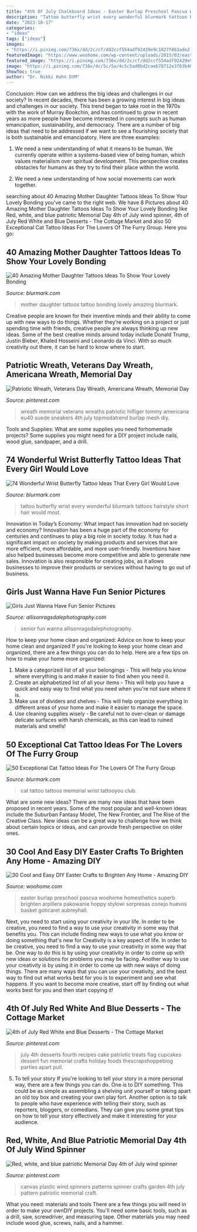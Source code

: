 ```yaml
---
title: "4th Of July Chalkboard Ideas - Easter Burlap Preschool Pascua Woohome Homesthetics Superb Brighten Arpillera Pakowanie Hoppy Stylowi Sorpresas Conejo Huevos Basket Goticaret Aubreyhall"
description: "Tattoo butterfly wrist every wonderful blurmark tattoos hairstyle short hair would most"
date: "2023-10-17"
categories:
- "ideas"
tags: ["ideas"]
images:
- "https://i.pinimg.com/736x/dd/2c/cf/dd2ccf554adf92429e9c1827f863ade2.jpg"
featuredImage: "https://www.woohome.com/wp-content/uploads/2015/03/easter-decoration-crafts-woohome-21.jpg"
featured_image: "https://i.pinimg.com/736x/dd/2c/cf/dd2ccf554adf92429e9c1827f863ade2.jpg"
image: "https://i.pinimg.com/736x/4c/5c/5a/4c5c5ad0bd2caeb78712e3763b483d3d.jpg"
ShowToc: true
author: "Dr. Nikki Hahn DVM"
---
```



Conclusion: How can we address the big ideas and challenges in our society?
In recent decades, there has been a growing interest in big ideas and challenges in our society. This trend began to take root in the 1970s with the work of Murray Bookchin, and has continued to grow in recent years as more people have become interested in concepts such as human emancipation, sustainability, and democracy.
There are a number of big ideas that need to be addressed if we want to see a flourishing society that is both sustainable and emancipatory. Here are three examples:

1) We need a new understanding of what it means to be human. We currently operate within a systems-based view of being human, which values materialism over spiritual development. This perspective creates obstacles for humans as they try to find their place within the world.

2) We need a new understanding of how social movements can work together.

	

		
searching about 40 Amazing Mother Daughter Tattoos Ideas To Show Your Lovely Bonding you've came to the right web. We have 8 Pictures about 40 Amazing Mother Daughter Tattoos Ideas To Show Your Lovely Bonding like Red, white, and blue patriotic Memorial Day 4th of July wind spinner, 4th of July Red White and Blue Desserts - The Cottage Market and also 50 Exceptional Cat Tattoo Ideas For The Lovers Of The Furry Group. Here you go:
		
    
## 40 Amazing Mother Daughter Tattoos Ideas To Show Your Lovely Bonding

<img loading=lazy src="https://www.blurmark.com/wp-content/uploads/2017/03/Mother-Daughter-Tattoo-Design-27.jpg" onerror="this.onerror=null;this.src='https://tse2.mm.bing.net/th?id=OIP.y_87L-mrZ-EY2cZ5QJa-aAHaJ4&amp;pid=15.1';" alt="40 Amazing Mother Daughter Tattoos Ideas To Show Your Lovely Bonding">

_Source: blurmark.com_

>mother daughter tattoos tattoo bonding lovely amazing blurmark. 

	

Creative people are known for their inventive minds and their ability to come up with new ways to do things. Whether they’re working on a project or just spending time with friends, creative people are always thinking up new ideas. Some of the best creative minds around today include Donald Trump, Justin Bieber, Khaled Hosseini and Leonardo da Vinci. With so much creativity out there, it can be hard to know where to start.

    
## Patriotic Wreath, Veterans Day Wreath, Americana Wreath, Memorial Day

<img loading=lazy src="https://i.pinimg.com/736x/dd/2c/cf/dd2ccf554adf92429e9c1827f863ade2.jpg" onerror="this.onerror=null;this.src='https://tse3.mm.bing.net/th?id=OIP.y5w_iY9ncJbIzBfJsWTP-wHaJ3&amp;pid=15.1';" alt="Patriotic Wreath, Veterans Day Wreath, Americana Wreath, Memorial Day">

_Source: pinterest.com_

>wreath memorial veterans wreaths patriotic hilfiger tommy americana eu40 suede sneakers 4th july topmodatrend burlap mesh diy. 

	

Tools and Supplies: What are some supplies you need forhomemade projects?
Some supplies you might need for a DIY project include nails, wood glue, sandpaper, and a drill.

    
## 74 Wonderful Wrist Butterfly Tattoo Ideas That Every Girl Would Love

<img loading=lazy src="https://www.blurmark.com/wp-content/uploads/2017/05/Bold-Beautiful-Tattoo.jpg" onerror="this.onerror=null;this.src='https://tse1.mm.bing.net/th?id=OIP.DBUXW0dvJScPZl0AsTqPlgHaLc&amp;pid=15.1';" alt="74 Wonderful Wrist Butterfly Tattoo Ideas That Every Girl Would Love">

_Source: blurmark.com_

>tattoo butterfly wrist every wonderful blurmark tattoos hairstyle short hair would most. 

	

Innovation in Today’s Economy: What impact has innovation had on society and economy?
Innovation has been a huge part of the economy for centuries and continues to play a big role in society today. It has had a significant impact on society by making products and services that are more efficient, more affordable, and more user-friendly. Inventions have also helped businesses become more competitive and able to generate new sales. Innovation is also responsible for creating jobs, as it allows businesses to improve their products or services without having to go out of business.

    
## Girls Just Wanna Have Fun Senior Pictures

<img loading=lazy src="https://allisonragsdalephotography.com/wp-content/uploads/2012/06/DSC7202-Edit.jpg" onerror="this.onerror=null;this.src='https://tse3.mm.bing.net/th?id=OIP.QY-39TohNMNelIMHD4UiswHaLI&amp;pid=15.1';" alt="Girls Just Wanna Have Fun Senior Pictures">

_Source: allisonragsdalephotography.com_

>senior fun wanna allisonragsdalephotography. 

	

How to keep your home clean and organized: Advice on how to keep your home clean and organized
If you're looking to keep your home clean and organized, there are a few things you can do to help. Here are a few tips on how to make your home more organized: 
1. Make a categorized list of all your belongings - This will help you know where everything is and make it easier to find when you need it. 
2. Create an alphabetized list of all your items - This will help you have a quick and easy way to find what you need when you're not sure where it is. 
3. Make use of dividers and shelves - This will help organize everything in different areas of your home and make it easier to manage the space. 
4. Use cleaning supplies wisely - Be careful not to over-clean or damage delicate surfaces with harsh chemicals, as this can lead to ruined materials and smells!

    
## 50 Exceptional Cat Tattoo Ideas For The Lovers Of The Furry Group

<img loading=lazy src="https://www.blurmark.com/wp-content/uploads/2017/06/Little-Black-Cat-Memorial-Tattoo-On-Wrist.jpg" onerror="this.onerror=null;this.src='https://tse3.mm.bing.net/th?id=OIP.Ff5uzUCXhXkaYXZ8wYCnUAHaKp&amp;pid=15.1';" alt="50 Exceptional Cat Tattoo Ideas For The Lovers Of The Furry Group">

_Source: blurmark.com_

>cat tattoo tattoos memorial wrist tattooyou club. 

	

What are some new ideas?
There are many new ideas that have been proposed in recent years. Some of the most popular and well-known ideas include the Suburban Fantasy Model, The New Frontier, and The Rise of the Creative Class. New ideas can be a great way to challenge how we think about certain topics or ideas, and can provide fresh perspective on older ones.

    
## 30 Cool And Easy DIY Easter Crafts To Brighten Any Home - Amazing DIY

<img loading=lazy src="https://www.woohome.com/wp-content/uploads/2015/03/easter-decoration-crafts-woohome-21.jpg" onerror="this.onerror=null;this.src='https://tse2.mm.bing.net/th?id=OIP.smWOp4GPl8S-Vd5C2YCMLQHaKN&amp;pid=15.1';" alt="30 Cool and Easy DIY Easter Crafts to Brighten Any Home - Amazing DIY">

_Source: woohome.com_

>easter burlap preschool pascua woohome homesthetics superb brighten arpillera pakowanie hoppy stylowi sorpresas conejo huevos basket goticaret aubreyhall. 

	

Next, you need to start using your creativity in your life. In order to be creative, you need to find a way to use your creativity in some way that benefits you. This can include finding new ways to use what you know or doing something that's new for
Creativity is a key aspect of life. In order to be creative, you need to find a way to use your creativity in some way that be. One way to do this is by using your creativity in order to come up with new ideas or solutions for problems you may be facing. Another way to use your creativity is by using it in order to come up with new ways of doing things. There are many ways that you can use your creativity, and the best way to find out what works best for you is to experiment and see what happens. If you want to become more creative, start off by finding out what works best for you and then start copying it!

    
## 4th Of July Red White And Blue Desserts - The Cottage Market

<img loading=lazy src="https://i.pinimg.com/736x/4c/5c/5a/4c5c5ad0bd2caeb78712e3763b483d3d.jpg" onerror="this.onerror=null;this.src='https://tse3.mm.bing.net/th?id=OIP.QgEr5izn9BD8zoKjnictdQAAAA&amp;pid=15.1';" alt="4th of July Red White and Blue Desserts - The Cottage Market">

_Source: pinterest.com_

>july 4th desserts fourth recipes cake patriotic treats flag cupcakes dessert fun memorial crafts holiday foods thescrapshoppeblog parties apart pull. 

	

5. To tell your story
If you're looking to tell your story in a more personal way, there are a few things you can do. One is to DIY something. This could be as simple as assembling a shelving unit yourself or taking apart an old toy box and creating your own play fort. Another option is to talk to people who have experience with telling their story, such as reporters, bloggers, or comedians. They can give you some great tips on how to tell your story effectively and make it interesting for your audience.

    
## Red, White, And Blue Patriotic Memorial Day 4th Of July Wind Spinner

<img loading=lazy src="https://i.pinimg.com/736x/ea/69/81/ea6981fbf6bb166943841ef390d7e4cd--plastic-canvas-wind-spinners-red-white-blue.jpg" onerror="this.onerror=null;this.src='https://tse4.mm.bing.net/th?id=OIP.KUXMbs5VYjgnooRu_BvxuAHaWV&amp;pid=15.1';" alt="Red, white, and blue patriotic Memorial Day 4th of July wind spinner">

_Source: pinterest.com_

>canvas plastic wind spinners patterns spinner crafts garden 4th july pattern patriotic memorial craft. 

	

What you need: materials and tools
There are a few things you will need in order to make your ownDIY projects. You'll need some basic tools, such as a drill, saw, screwdriver, and measuring tape. Other materials you may need include wood glue, screws, nails, and a hammer.

